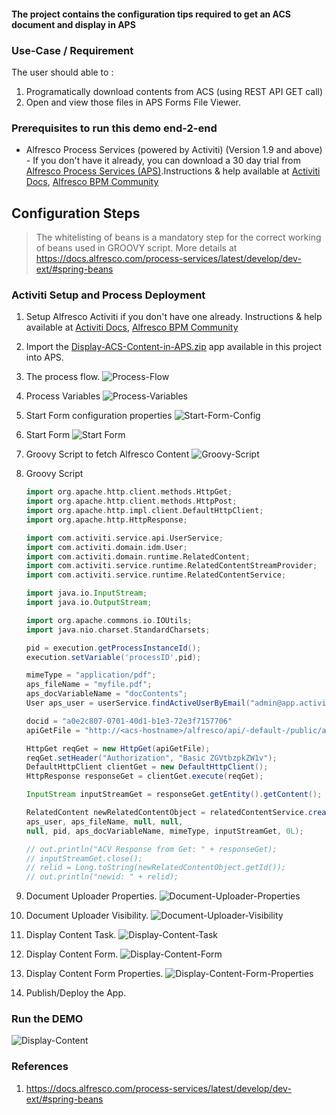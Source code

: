 #### The project contains the configuration tips required to get an ACS document and display in APS

### Use-Case / Requirement

The user should able to :

1. Programatically download contents from ACS (using REST API GET call)
2. Open and view those files in APS Forms File Viewer.

### Prerequisites to run this demo end-2-end

* Alfresco Process Services (powered by Activiti) (Version 1.9 and above) - If you don't have it already, you can download a 30 day trial from [Alfresco Process Services (APS)](https://www.alfresco.com/products/business-process-management/alfresco-activiti).Instructions & help available at [Activiti Docs](http://docs.alfresco.com/activiti/docs/), [Alfresco BPM Community](https://community.alfresco.com/community/bpm)

## Configuration Steps

> The whitelisting of beans is a mandatory step for the correct working of beans used in GROOVY script. More details at <https://docs.alfresco.com/process-services/latest/develop/dev-ext/#spring-beans>

### Activiti Setup and Process Deployment

1. Setup Alfresco Activiti if you don't have one already. Instructions & help available at [Activiti Docs](http://docs.alfresco.com/activiti/docs/), [Alfresco BPM Community](https://community.alfresco.com/community/bpm)
2. Import the [Display-ACS-Content-in-APS.zip](assets/Display-ACS-Content-in-APS.zip) app available in this project into APS.
3. The process flow.  ![Process-Flow](assets/1.png)
4. Process Variables ![Process-Variables](assets/3.png)
5. Start Form configuration properties ![Start-Form-Config](assets/2.png)
6. Start Form ![Start Form](assets/5.png)
7. Groovy Script to fetch Alfresco Content ![Groovy-Script](assets/4.png)
8. Groovy Script

    ``` groovy
    import org.apache.http.client.methods.HttpGet;
    import org.apache.http.client.methods.HttpPost;
    import org.apache.http.impl.client.DefaultHttpClient;
    import org.apache.http.HttpResponse;

    import com.activiti.service.api.UserService;
    import com.activiti.domain.idm.User;
    import com.activiti.domain.runtime.RelatedContent;
    import com.activiti.service.runtime.RelatedContentStreamProvider;
    import com.activiti.service.runtime.RelatedContentService;

    import java.io.InputStream;
    import java.io.OutputStream;

    import org.apache.commons.io.IOUtils;
    import java.nio.charset.StandardCharsets;

    pid = execution.getProcessInstanceId();
    execution.setVariable('processID',pid);

    mimeType = "application/pdf";
    aps_fileName = "myfile.pdf"; 
    aps_docVariableName = "docContents"; 
    User aps_user = userService.findActiveUserByEmail("admin@app.activiti.com");  // This could be any user with the rights to create APS variables.

    docid = "a0e2c807-0701-40d1-b1e3-72e3f7157706"
    apiGetFile = "http://<acs-hostname>/alfresco/api/-default-/public/alfresco/versions/1/nodes/" + docid + "/content?attachment=true"

    HttpGet reqGet = new HttpGet(apiGetFile);
    reqGet.setHeader("Authorization", "Basic ZGVtbzpkZW1v"); 
    DefaultHttpClient clientGet = new DefaultHttpClient();
    HttpResponse responseGet = clientGet.execute(reqGet);

    InputStream inputStreamGet = responseGet.getEntity().getContent();

    RelatedContent newRelatedContentObject = relatedContentService.createRelatedContent(
    aps_user, aps_fileName, null, null,
    null, pid, aps_docVariableName, mimeType, inputStreamGet, 0L);

    // out.println("ACV Response from Get: " + responseGet);
    // inputStreamGet.close();
    // relid = Long.toString(newRelatedContentObject.getId());
    // out.println("newid: " + relid);

    ```

9. Document Uploader Properties.  ![Document-Uploader-Properties](assets/6.png)
10. Document Uploader Visibility.  ![Document-Uploader-Visibility](assets/7.png)
11. Display Content Task. ![Display-Content-Task](assets/8.png)
12. Display Content Form. ![Display-Content-Form](assets/9.png)
13. Display Content Form Properties. ![Display-Content-Form-Properties](assets/8.png)
14. Publish/Deploy the App.

### Run the DEMO

![Display-Content](assets/11.png)

### References

1. <https://docs.alfresco.com/process-services/latest/develop/dev-ext/#spring-beans>
